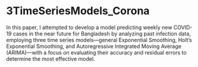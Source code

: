# 3TimeSeriesModels_Corona


In this paper, I attempted to develop a model predicting weekly new COVID-19 cases in the near future for Bangladesh by analyzing past infection data, employing three time series models—general Exponential Smoothing, Holt’s Exponential Smoothing, and Autoregressive Integrated Moving Average (ARIMA)—with a focus on evaluating their accuracy and residual errors to determine the most effective model.
